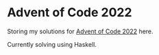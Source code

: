# Advent of Code 2022

Storing my solutions for [Advent of Code 2022](https://adventofcode.com/2022) here.

Currently solving using Haskell.
